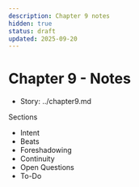 ```yaml
---
description: Chapter 9 notes
hidden: true
status: draft
updated: 2025-09-20
---
```


# Chapter 9 - Notes

- Story: ../chapter9.md

Sections
- Intent
- Beats
- Foreshadowing
- Continuity
- Open Questions
- To-Do
